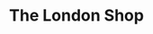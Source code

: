 ---
title: "The London Shop"
url: /ciudad-autonoma-de-buenos-aires/the-london-shop/
shop: Kleidung
---